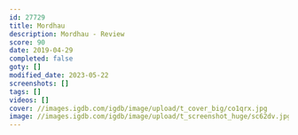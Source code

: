 ```yaml
---
id: 27729
title: Mordhau
description: Mordhau - Review
score: 90
date: 2019-04-29
completed: false
goty: []
modified_date: 2023-05-22
screenshots: []
tags: []
videos: []
cover: //images.igdb.com/igdb/image/upload/t_cover_big/co1qrx.jpg
image: //images.igdb.com/igdb/image/upload/t_screenshot_huge/sc62dv.jpg
---
```


